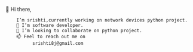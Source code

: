 👋 Hi there,
 
        I’m srishti,currently working on network devices python project. 
        👀 I’m software developer.
        💞️ I’m looking to collaborate on python project.
        📫 Feel to reach out me on
              srishti8j@gmail.com
